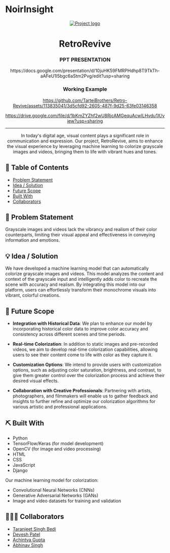 # NoirInsight

<p align="center">
  <a href="" rel="noopener">
 <img src="static/assets/favicon.ico" alt="Project logo"></a>
</p>
<h1 align="center">RetroRevive</h3>

<h3 align="center">PPT PRESENTATION</h3>
<p align="center">
  https://docs.google.com/presentation/d/10juHK59FMRPHdhp8T9TkTh-aAFeU1l5bgc6aStm2Pvg/edit?usp=sharing
</p>
<h3 align="center">Working Example</h3>
<div align="center">

https://github.com/TartejBrothers/Retro-Revive/assets/113835041/3d5cfd92-2605-487f-9d25-63fe03146358

https://drive.google.com/file/d/1bKmZYZhf2wU8RjcAMGequAcwILHvdu1X/view?usp=sharing

</div>

---

<p align="center"> In today's digital age, visual content plays a significant role in communication and expression. Our project, RetroRevive, aims to enhance the visual experience by leveraging machine learning to colorize grayscale images and videos, bringing them to life with vibrant hues and tones.
</p>

## 📝 Table of Contents

- [Problem Statement](#problem_statement)
- [Idea / Solution](#idea)
- [Future Scope](#future_scope)
- [Built With](#tech_stack)
- [Collaborators](#collaborators)

## 🧐 Problem Statement <a name = "problem_statement"></a>

Grayscale images and videos lack the vibrancy and realism of their color counterparts, limiting their visual appeal and effectiveness in conveying information and emotions.

## 💡 Idea / Solution <a name = "idea"></a>

We have developed a machine learning model that can automatically colorize grayscale images and videos. This model analyzes the content and context of the grayscale input and intelligently adds color to recreate the scene with accuracy and realism. By integrating this model into our platform, users can effortlessly transform their monochrome visuals into vibrant, colorful creations.

## 🚀 Future Scope <a name = "future_scope"></a>

- **Integration with Historical Data**: We plan to enhance our model by incorporating historical color data to improve color accuracy and consistency across different scenes and time periods.

- **Real-time Colorization**: In addition to static images and pre-recorded videos, we aim to develop real-time colorization capabilities, allowing users to see their content come to life with color as they capture it.

- **Customization Options**: We intend to provide users with customization options, such as adjusting color saturation, brightness, and contrast, to give them greater control over the colorization process and achieve their desired visual effects.

- **Collaboration with Creative Professionals**: Partnering with artists, photographers, and filmmakers will enable us to gather feedback and insights to further refine and optimize our colorization algorithms for various artistic and professional applications.

## ⛏️ Built With <a name = "tech_stack"></a>

- Python
- TensorFlow/Keras (for model development)
- OpenCV (for image and video processing)
- HTML
- CSS
- JavaScript
- Django

Our machine learning model for colorization:

- Convolutional Neural Networks (CNNs)
- Generative Adversarial Networks (GANs)
- Image and video datasets for training and validation

## 🧑🏼‍💻 Collaborators <a name = "collaborators"></a>

- [Taranjeet Singh Bedi](https://github.com/TartejBrothers)
- [Devesh Patel](https://github.com/devesh711)
- [Achintya Gupta](https://github.com/AchintyaGupta2763)
- [Abhinav Singh](https://github.com/Nopropernick)
